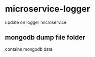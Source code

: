 # microservice-logger
update on logger microservice

## mongodb dump file folder
contains mongodb data
